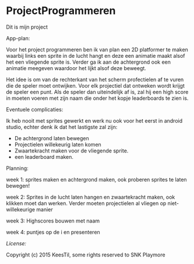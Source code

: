 # ProjectProgrammeren
Dit is mijn project

App-plan:

Voor het project programmeren ben ik van plan een 2D platformer te maken waarbij links een sprite in de lucht hangt en deze een
animatie maakt alsof het een vliegende sprite is. Verder ga ik aan de achtergrond ook een animatie meegeven waardoor het lijkt 
alsof deze beweegt.

Het idee is om van de rechterkant van het scherm profectielen af te vuren die de speler moet ontwijken. Voor elk projectiel dat
ontweken wordt krijgt de speler een punt. Als de speler dan uiteindelijk af is, zal hij een high score in moeten voeren met zijn
naam die onder het kopje leaderboards te zien is.

Eventuele complicaties:

Ik heb nooit met sprites gewerkt en werk nu ook voor het eerst in android studio, echter denk ik dat het lastigste zal zijn:
- De achtergrond laten bewegen
- Projectielen willekeurig laten komen
- Zwaartekracht maken voor de vliegende sprite.
- een leaderboard maken.

Planning:

week 1: sprites maken en achtergrond maken, ook proberen sprites te laten bewegen!

week 2: Sprites in de lucht laten hangen en zwaartekracht maken, ook klikken moet dan werken. Verder moeten projectielen al
vliegen op niet-willekeurige manier

week 3: Highscores bouwen met naam

week 4: puntjes op de i en presenteren


*License:*

Copyright (c) 2015 KeesTil, some rights reserved to SNK Playmore
